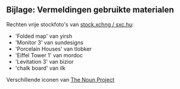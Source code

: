 ## Bijlage: Vermeldingen gebruikte materialen

Rechten vrije stockfoto's van [stock.xchng / sxc.hu](https://www.scx.hu/):
* 'Folded map' van yirsh
* 'Monitor 3' van sundesigns
* 'Porcelain Houses' van tlobker
* 'Eiffel Tower 1' van mordoc
* 'Levitation 3' van bizior
* 'chalk board' van ilk

Verschillende iconen van [The Noun Project](https://www.thenounproject.com)
